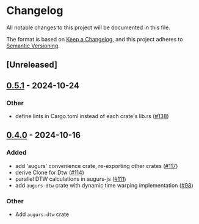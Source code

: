 # Changelog
All notable changes to this project will be documented in this file.

The format is based on [Keep a Changelog](https://keepachangelog.com/en/1.0.0/),
and this project adheres to [Semantic Versioning](https://semver.org/spec/v2.0.0.html).

## [Unreleased]

## [0.5.1](https://github.com/grafana/augurs/compare/augurs-dtw-v0.5.0...augurs-dtw-v0.5.1) - 2024-10-24

### Other

- define lints in Cargo.toml instead of each crate's lib.rs ([#138](https://github.com/grafana/augurs/pull/138))

## [0.4.0](https://github.com/grafana/augurs/compare/augurs-dtw-v0.3.1...augurs-dtw-v0.4.0) - 2024-10-16

### Added

- add 'augurs' convenience crate, re-exporting other crates ([#117](https://github.com/grafana/augurs/pull/117))
- derive Clone for Dtw ([#114](https://github.com/grafana/augurs/pull/114))
- parallel DTW calculations in augurs-js ([#111](https://github.com/grafana/augurs/pull/111))
- add `augurs-dtw` crate with dynamic time warping implementation ([#98](https://github.com/grafana/augurs/pull/98))

### Other
- Add `augurs-dtw` crate
